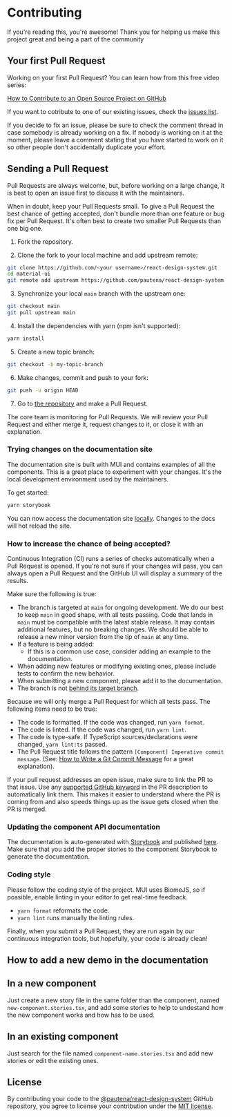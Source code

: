 # Contributing

If you're reading this, you're awesome! Thank you for helping us make this project great and being a part of the community

## Your first Pull Request

Working on your first Pull Request? You can learn how from this free video series:

[How to Contribute to an Open Source Project on GitHub](https://egghead.io/courses/how-to-contribute-to-an-open-source-project-on-github)

If you want to cotribute to one of our existing issues, check the [issues list](https://github.com/pautena/react-design-system/issues).

If you decide to fix an issue, please be sure to check the comment thread in case somebody is already working on a fix. If nobody is working on it at the moment, please leave a comment stating that you have started to work on it so other people don't accidentally duplicate your effort.

## Sending a Pull Request

Pull Requests are always welcome, but, before working on a large change, it is best to open an issue first to discuss it with the maintainers.

When in doubt, keep your Pull Requests small. To give a Pull Request the best chance of getting accepted, don't bundle more than one feature or bug fix per Pull Request. It's often best to create two smaller Pull Requests than one big one.

1. Fork the repository.

2. Clone the fork to your local machine and add upstream remote:

```sh
git clone https://github.com/<your username>/react-design-system.git
cd material-ui
git remote add upstream https://github.com/pautena/react-design-system.git
```

<!-- #default-branch-switch -->

3. Synchronize your local `main` branch with the upstream one:

```sh
git checkout main
git pull upstream main
```

4. Install the dependencies with yarn (npm isn't supported):

```sh
yarn install
```

5. Create a new topic branch:

```sh
git checkout -b my-topic-branch
```

6. Make changes, commit and push to your fork:

```sh
git push -u origin HEAD
```

7. Go to [the repository](https://github.com/pautena/react-design-system) and make a Pull Request.

The core team is monitoring for Pull Requests. We will review your Pull Request and either merge it, request changes to it, or close it with an explanation.

### Trying changes on the documentation site

The documentation site is built with MUI and contains examples of all the components.
This is a great place to experiment with your changes.
It's the local development environment used by the maintainers.

To get started:

```sh
yarn storybook
```

You can now access the documentation site [locally](http://localhost:6006).
Changes to the docs will hot reload the site.

### How to increase the chance of being accepted?

Continuous Integration (CI) runs a series of checks automatically when a Pull Request is opened. If you're not
sure if your changes will pass, you can always open a Pull Request and the GitHub UI will display a summary of
the results.

Make sure the following is true:

<!-- #default-branch-switch -->

- The branch is targeted at `main` for ongoing development. We do our best to keep `main` in good shape, with all tests passing. Code that lands in `main` must be compatible with the latest stable release. It may contain additional features, but no breaking changes. We should be able to release a new minor version from the tip of `main` at any time.
- If a feature is being added:
  - If this is a common use case, consider adding an example to the documentation.
- When adding new features or modifying existing ones, please include tests to confirm the new behavior.
- When submitting a new component, please add it to the documentation.
- The branch is not [behind its target branch](https://github.community/t/branch-10-commits-behind/2403).

Because we will only merge a Pull Request for which all tests pass. The following items need to be true:

- The code is formatted. If the code was changed, run `yarn format`.
- The code is linted. If the code was changed, run `yarn lint`.
- The code is type-safe. If TypeScript sources/declarations were changed, `yarn lint:ts` passed.
- The Pull Request title follows the pattern `[Component] Imperative commit message`. (See: [How to Write a Git Commit Message](https://chris.beams.io/posts/git-commit/) for a great explanation).

If your pull request addresses an open issue, make sure to link the PR to that issue.
Use any [supported GitHub keyword](https://docs.github.com/en/issues/tracking-your-work-with-issues/linking-a-pull-request-to-an-issue#linking-a-pull-request-to-an-issue-using-a-keyword) in the PR description to automatically link them.
This makes it easier to understand where the PR is coming from and also speeds things up as the issue gets closed when the PR is merged.

### Updating the component API documentation

The documentation is auto-generated with [Storybook](https://storybook.js.org/) and published [here](https://pautena.com/react-design-system/).
Make sure that you add the proper stories to the component Storybook to generate the documentation.

### Coding style

Please follow the coding style of the project. MUI uses BiomeJS, so if possible, enable linting in your editor to get real-time feedback.

- `yarn format` reformats the code.
- `yarn lint` runs manually the linting rules.

Finally, when you submit a Pull Request, they are run again by our continuous integration tools, but hopefully, your code is already clean!

## How to add a new demo in the documentation

## In a new component

Just create a new story file in the same folder than the component, named `new-component.stories.tsx`, and add some stories to help to undestand how the new component works and how has to be used.

## In an existing component

Just search for the file named `component-name.stories.tsx` and add new stories or edit the existing ones.

## License

By contributing your code to the [@pautena/react-design-system](https://github.com/pautena/react-design-system) GitHub repository, you agree to license your contribution under the [MIT license](/LICENSE).
